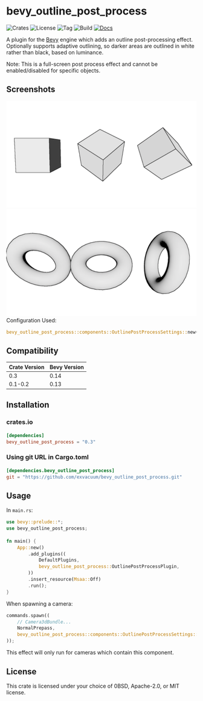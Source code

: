 # bevy_outline_post_process

![Crates](https://img.shields.io/crates/v/bevy_outline_post_process)
![License](https://img.shields.io/badge/license-0BSD%2FMIT%2FApache-blue.svg)
![Tag](https://img.shields.io/github/v/tag/exvacuum/bevy_outline_post_process)
![Build](https://img.shields.io/github/actions/workflow/status/exvacuum/bevy_outline_post_process/rust.yml)
[![Docs](https://img.shields.io/website?url=https%3A%2F%2Fexvacuum.github.io%2Fbevy_outline_post_process%2F&label=docs)](https://exvacuum.github.io/bevy_outline_post_process)

A plugin for the [Bevy](https://bevyengine.org) engine which adds an outline post-processing effect. Optionally supports adaptive outlining, so darker areas are outlined in white rather than black, based on luminance.

Note: This is a full-screen post process effect and cannot be enabled/disabled for specific objects.

## Screenshots
![](./doc/screenshot.png)
![](./doc/screenshot_smooth.png)
Configuration Used:
```rs
bevy_outline_post_process::components::OutlinePostProcessSettings::new(2.0, 0.0, false);
```
## Compatibility

| Crate Version | Bevy Version |
|---            |---           |
| 0.3           | 0.14         |
| 0.1-0.2       | 0.13         |

## Installation

### crates.io
```toml
[dependencies]
bevy_outline_post_process = "0.3"
```

### Using git URL in Cargo.toml
```toml
[dependencies.bevy_outline_post_process]
git = "https://github.com/exvacuum/bevy_outline_post_process.git"
```

## Usage

In `main.rs`:
```rs
use bevy::prelude::*;
use bevy_outline_post_process;

fn main() {
    App::new()
        .add_plugins((
            DefaultPlugins,
            bevy_outline_post_process::OutlinePostProcessPlugin,
        ))
        .insert_resource(Msaa::Off)
        .run();
}
```

When spawning a camera:
```rs
commands.spawn((
    // Camera3dBundle...
    NormalPrepass,
    bevy_outline_post_process::components::OutlinePostProcessSettings::new(2.0, 0.0, false);
));
```

This effect will only run for cameras which contain this component.

## License

This crate is licensed under your choice of 0BSD, Apache-2.0, or MIT license.

